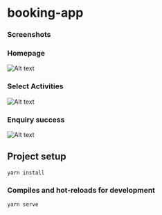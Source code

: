 # booking-app
### Screenshots

### Homepage
![Alt text](https://user-images.githubusercontent.com/28885607/79048825-44b38680-7c52-11ea-9147-3223e8307169.png)

### Select Activities
![Alt text](https://user-images.githubusercontent.com/28885607/79048820-41b89600-7c52-11ea-82e5-1e6418bd72b1.png)

### Enquiry success
![Alt text](https://user-images.githubusercontent.com/28885607/79048811-39605b00-7c52-11ea-9f08-59bf34a646cc.png)

## Project setup
```
yarn install
```

### Compiles and hot-reloads for development
```
yarn serve
```
